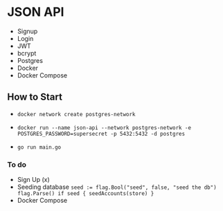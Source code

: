 # JSON API
- Signup
- Login
- JWT
- bcrypt
- Postgres
- Docker
- Docker Compose

## How to Start
- `docker network create postgres-network`

- `docker run --name json-api --network postgres-network -e POSTGRES_PASSWORD=supersecret -p 5432:5432 -d postgres`

- `go run main.go`

### To do

- Sign Up (x)
- Seeding database 
`seed := flag.Bool("seed", false, "seed the db")
flag.Parse()
if seed {
    seedAccounts(store)
}`
- Docker Compose